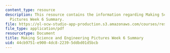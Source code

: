 ```yaml
---
content_type: resource
description: This resource contains the information regarding Making Science and Engineering
  Pictures Week 6 Summary.
file: https://ol-ocw-studio-app-production.s3.amazonaws.com/courses/res-10-001-making-science-and-engineering-pictures-a-practical-guide-to-presenting-your-work-spring-2016/44cb9751e9004dc822395ddbd01d5bcb_MITRES_10_001S16_Sum_Wk6.pdf
file_type: application/pdf
resourcetype: Document
title: Making Science and Engineering Pictures Week 6 Summary
uid: 44cb9751-e900-4dc8-2239-5ddbd01d5bcb
---
```

